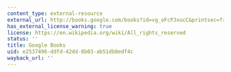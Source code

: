 ```yaml
---
content_type: external-resource
external_url: http://books.google.com/books?id=vg_oFcPJxucC&printsec=frontcover
has_external_license_warning: true
license: https://en.wikipedia.org/wiki/All_rights_reserved
status: ''
title: Google Books
uid: e2537496-ddfd-42dd-8b03-ab51db8edf4c
wayback_url: ''
---
```

